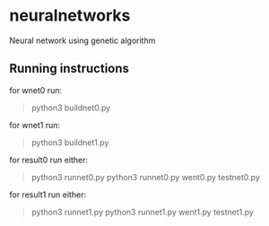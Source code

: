 # neuralnetworks
Neural network using genetic algorithm

## Running instructions
for wnet0 run:
> python3 buildnet0.py

for wnet1 run:
> python3 buildnet1.py

for result0 run either:
> python3 runnet0.py
> python3 runnet0.py went0.py testnet0.py

for result1 run either:
> python3 runnet1.py
> python3 runnet1.py went1.py testnet1.py
